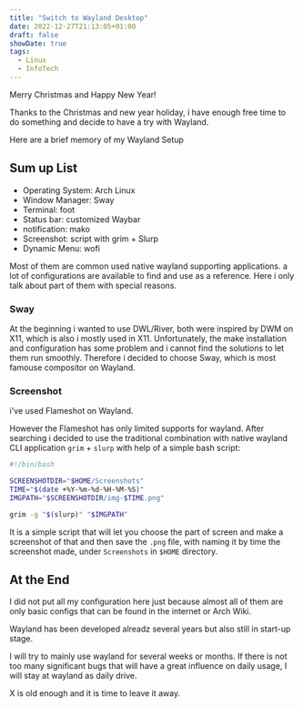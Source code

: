 ```yaml
---
title: "Switch to Wayland Desktop"
date: 2022-12-27T21:13:05+01:00
draft: false
showDate: true
tags:
  - Linux
  - InfoTech
---
```


Merry Christmas and Happy New Year!

Thanks to the Christmas and new year holiday, i have enough free time to do something and decide to have a try with Wayland.

Here are a brief memory of my Wayland Setup

## Sum up List

- Operating System: Arch Linux
- Window Manager: Sway
- Terminal: foot
- Status bar: customized Waybar
- notification: mako
- Screenshot: script with grim + Slurp
- Dynamic Menu: wofi

Most of them are common used native wayland supporting applications. a lot of configurations are available to find and use as a reference. Here i only talk about part of them with special reasons.

### Sway

At the beginning i wanted to use DWL/River, both were inspired by DWM on X11, which is also i mostly used in X11. Unfortunately, the make installation and configuration has some problem and i cannot find the solutions to let them run smoothly. Therefore i decided to choose Sway, which is most famouse compositor on Wayland.

### Screenshot

i've used Flameshot on Wayland.

However the Flameshot has only limited supports for wayland. After searching i decided to use the traditional combination with native wayland CLI application `grim` + `slurp` with help of a simple bash script:

```bash
#!/bin/bash

SCREENSHOTDIR="$HOME/Screenshots"
TIME="$(date +%Y-%m-%d-%H-%M-%S)"
IMGPATH="$SCREENSHOTDIR/img-$TIME.png"

grim -g "$(slurp)" "$IMGPATH"
```

It is a simple script that will let you choose the part of screen and make a screenshot of that and then save the `.png` file, with naming it by time the screenshot made, under `Screenshots` in `$HOME` directory.

## At the End

I did not put all my configuration here just because almost all of them are only basic configs that can be found in the internet or Arch Wiki.

Wayland has been developed alreadz several years but also still in start-up stage.

I will try to mainly use wayland for several weeks or months. If there is not too many significant bugs that will have a great influence on daily usage, I will stay at wayland as daily drive.

X is old enough and it is time to leave it away.

